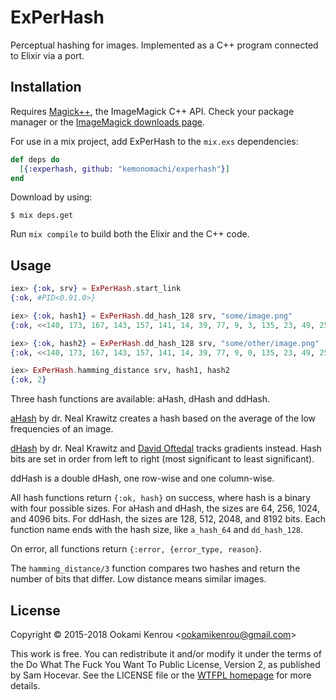 ExPerHash
=========

Perceptual hashing for images. Implemented as a C++ program connected to 
Elixir via a port.


## Installation

Requires [Magick++](http://www.imagemagick.org/Magick++/), the ImageMagick
C++ API. Check your package manager or the [ImageMagick downloads page](http://www.imagemagick.org/script/binary-releases.php).

For use in a mix project, add ExPerHash to the `mix.exs` dependencies:

```elixir
def deps do
  [{:experhash, github: "kemonomachi/experhash"}]
end
```

Download by using:

```sh-session
$ mix deps.get
```

Run `mix compile` to build both the Elixir and the C++ code.


## Usage

```elixir
iex> {:ok, srv} = ExPerHash.start_link
{:ok, #PID<0.91.0>}

iex> {:ok, hash1} = ExPerHash.dd_hash_128 srv, "some/image.png"
{:ok, <<140, 173, 167, 143, 157, 141, 14, 39, 77, 9, 3, 135, 23, 49, 25, 89>>}

iex> {:ok, hash2} = ExPerHash.dd_hash_128 srv, "some/other/image.png"
{:ok, <<140, 173, 167, 143, 157, 141, 14, 39, 77, 9, 0, 135, 23, 49, 25, 89>>}

iex> ExPerHash.hamming_distance srv, hash1, hash2
{:ok, 2}
```

Three hash functions are available: aHash, dHash and ddHash.

[aHash](http://www.hackerfactor.com/blog/index.php?/archives/432-Looks-Like-It.html)
by dr. Neal Krawitz creates a hash based on the average of the low frequencies
of an image.

[dHash](http://www.hackerfactor.com/blog/index.php?/archives/529-Kind-of-Like-That.html)
by dr. Neal Krawitz and [David Oftedal](http://01101001.net/programming.php)
tracks gradients instead. Hash bits are set in order from left to right
(most significant to least significant).

ddHash is a double dHash, one row-wise and one column-wise.

All hash functions return `{:ok, hash}` on success, where hash is a binary with
four possible sizes. For aHash and dHash, the sizes are 64, 256, 1024, and 4096
bits. For ddHash, the sizes are 128, 512, 2048, and 8192 bits. Each function
name ends with the hash size, like `a_hash_64` and `dd_hash_128`.

On error, all functions return `{:error, {error_type, reason}`.

The `hamming_distance/3` function compares two hashes and return the number of
bits that differ. Low distance means similar images.


## License

Copyright © 2015-2018 Ookami Kenrou \<ookamikenrou@gmail.com\>

This work is free. You can redistribute it and/or modify it under the terms of
the Do What The Fuck You Want To Public License, Version 2, as published by
Sam Hocevar. See the LICENSE file or the [WTFPL homepage](http://www.wtfpl.net)
for more details.

